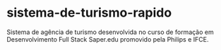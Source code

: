# sistema-de-turismo-rapido
Sistema de agência de turismo desenvolvida no curso de formação em Desenvolvimento Full Stack Saper.edu promovido pela Philips e IFCE.
